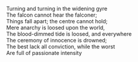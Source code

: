 ---
---
Turning and turning in the widening gyre     
The falcon cannot hear the falconer;  
Things fall apart; the centre cannot hold;  
Mere anarchy is loosed upon the world,  
The blood-dimmed tide is loosed, and everywhere     
The ceremony of innocence is drowned;  
The best lack all conviction, while the worst     
Are full of passionate intensity  